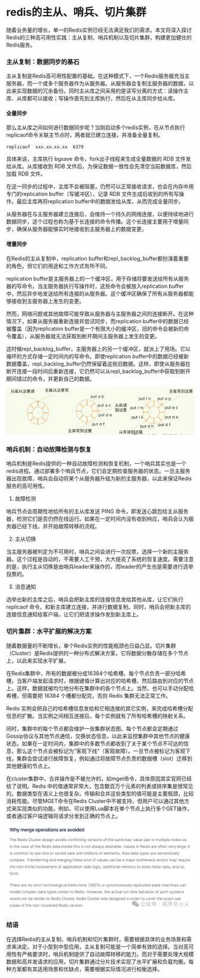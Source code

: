 # redis的主从、哨兵、切片集群

随着业务量的增长，单一的Redis实例已经无法满足我们的需求。本文将深入探讨Redis的三种高可用性实践：主从复制、哨兵机制以及切片集群，构建更加健壮的Redis服务。

### 主从复制：数据同步的基石

主从复制是Redis高可用性配置的基础。在这种模式下，一个Redis服务器充当主服务器，而一个或多个服务器作为从服务器。从服务器会复制主服务器的数据，以此来实现数据的冗余备份。同时主从库之间采用的是读写分离的方式：读操作主库、从库都可以接收；写操作首先到主库执行，然后在从主库同步给从库。

#### 全量同步

那么主从库之间如何进行数据同步呢？当刚启动多个redis实例，在从节点执行replicaof命令关联主节点时，两者就已建立连接，并准备全量复制。

```
replicaof  xxx.xx.xx.xx  6379
```

具体来说，主库执行 bgsave 命令，fork出子线程来生成全量数据的 RDB 文件发给从库。从库接收到 RDB 文件后，为保证数据一致性会先清空当前数据库，然后加载 RDB 文件。

在这一同步的过程中，主库不会被阻塞，仍然可以正常接收请求，也会在内存中用专门的replication buffer（写缓冲区），记录 RDB 文件生成后收到的所有写操作。最后主库再将replication buffer中的数据发给从库，从而完成全量同步。

从服务器在与主服务器建立连接后，会维持一个持久的网络连接，以便持续地进行数据同步，这个过程也称为基于长连接的命令传播。这个长连接主要用于增量同步，确保从服务器能够实时地接收到主服务器上的数据变更。

#### 增量同步

在Redis的主从复制中，replication buffer和repl\_backlog\_buffer都扮演着重要的角色，但它们的用途和工作方式有所不同。

replication buffer是主服务器上的一个缓冲区，用于存储将要发送给所有从服务器的写命令。当主服务器执行写操作时，这些命令会被放入replication buffer中，然后异步地发送给所有连接的从服务器。这个缓冲区确保了所有从服务器都能够接收到主服务器上发生的变更。

然而，网络问题或其他故障可能导致从服务器与主服务器之间的连接断开。在这种情况下，如果从服务器重新连接并尝试同步，而replication buffer中的数据已经被覆盖（因为replication buffer是一个有限大小的缓冲区，旧的命令会被新的命令覆盖），从服务器就无法获取到断开期间主服务器上发生的变更。

这时候repl\_backlog\_buffer，主服务器上的另一个缓冲区，就派上了用场。它以循环的方式存储一定时间内的写命令。即使replication buffer中的数据已经被新数据覆盖，repl\_backlog\_buffer仍然保留着这些旧数据。这样，即使从服务器在断开连接一段时间后重新连接，它仍然可以从repl\_backlog\_buffer中获取到断开期间错过的命令，并更新自己的数据。

![img.png](img.png)

### 哨兵机制：自动故障检测与恢复

哨兵机制是Redis提供的一种自动故障检测和恢复机制，一个哨兵其实也是一个redis进程。通过部署多个哨兵节点，它们会定期检查服务器的状态。一旦主服务器出现故障，哨兵会自动将某个从服务器升级为新的主服务器，以此来保证Redis服务的高可用性。

1.  故障检测


哨兵节点会周期性地给所有的主从库发送 PING 命令，即发送心跳包给主从服务器，检测它们是否仍然在线运行。如果在一定时间内没有收到响应，哨兵会认为服务器已经下线，并开始故障转移的流程。

2.  主从切换


当主服务器被判定为不可用时，哨兵之间会进行一次投票，选择一个新的主服务器。这个过程是自动的，不需要人工干预，大大提高了系统的恢复速度。需要注意的是，执行主从切换是由哨兵leader来操作的，而leader的产生也是需要进行选举投票的。

3.  消息通知


选举出新的主库之后，哨兵会把新主库的连接信息发给其他从库，让它们执行 replicaof 命令，和新主库建立连接，并进行数据复制。同时，哨兵会把新主库的连接信息通知给客户端，让它们把请求操作发到新主库上。

### 切片集群：水平扩展的解决方案

随着数据量的不断增长，单个Redis实例的性能瓶颈也日益凸显。切片集群（Cluster）是Redis提供的一种分布式解决方案，它将数据分散存储在多个节点上，以此来实现水平扩展。

在Redis集群中，所有的数据被分成16384个哈希槽。每个节点负责一部分哈希槽，当客户端发起请求时，根据键值计算出对应的哈希槽，然后路由到对应的节点上。这样，数据就被均匀地分布在集群中的各个节点上。当然，也可以手动分配哈希槽，但需要把 16384 个槽都分配完，否则 Redis 集群无法正常工作。

Redis 实例会把自己的哈希槽信息发给和它相连接的其它实例，来完成哈希槽分配信息的扩散。当实例之间相互连接后，每个实例就有了所有哈希槽的映射关系。

同时，集群中的每个节点都会维护一张集群状态图。每个节点都会定期通过Gossip协议与其他节点通信，交换状态信息，以此来监控集群中其他节点的健康状态。如果在一定时间内，集群中的多数节点都收到了关于某个节点不可达的信息，那么这个节点会被标记为“客观下线”（客观故障）。一旦节点被标记为客观下线，集群会尝试进行故障恢复，例如通过将故障节点负责的数据槽（slot）迁移到其他健康的节点上。

在cluster集群中，合并操作是不被允许的，如mget命令，具体原因其实官网已经给了说明。Redis 中的值通常非常大，包含数百万个元素的列表或排序集是很常见的。数据类型在语义上也很复杂。传输和合并这些类型的值可能是主要瓶颈，比较消耗性能。尽管MGET命令在Redis Cluster中不被支持，但用户可以通过其他方式来实现类似的功能。例如，可以使用Lua脚本在单个节点上执行多个GET操作，或者通过客户端逻辑将请求分发到正确的节点上。

![img_1.png](img_1.png)

### 结语

在选择Redis的主从复制、哨兵机制和切片集群时，需要根据具体的业务场景和需求来决定。对于小型到中型应用，主从复制可能是一个简单有效的选择。当对高可用性有严格要求时，哨兵机制提供了自动故障转移的能力。而对于需要处理大规模数据和高并发请求的应用，切片集群通过分片技术实现了水平扩展和负载均衡。每种方案都有其适用场景和优缺点，需要根据实际情况进行权衡选择。

